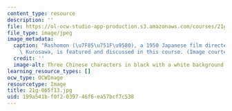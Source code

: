 ```yaml
---
content_type: resource
description: ''
file: https://ol-ocw-studio-app-production.s3.amazonaws.com/courses/21g-065-japanese-literature-and-cinema-fall-2013/199a541bf0f2039746f6ea57bcf7c538_21g-065f13.jpg
file_type: image/jpeg
image_metadata:
  caption: "Rashomon (\u7F85\u751F\u9580), a 1950 Japanese film directed by Akira\
    \ Kurosawa, is featured and discussed in this course. (Image courtesy of MIT OpenCourseWare.)"
  credit: ''
  image-alt: Three Chinese characters in black with a white background
learning_resource_types: []
ocw_type: OCWImage
resourcetype: Image
title: 21g-065f13.jpg
uid: 199a541b-f0f2-0397-46f6-ea57bcf7c538
---
```

